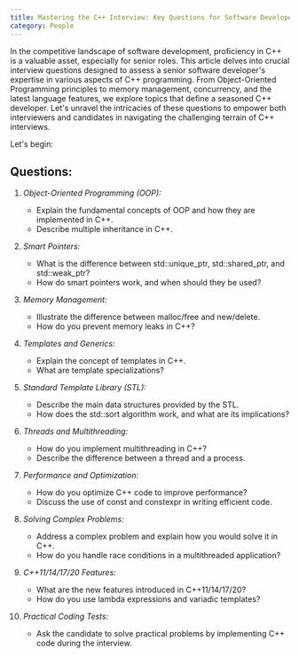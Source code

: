 ```yaml
---
title: Mastering the C++ Interview: Key Questions for Software Developers
category: People
---
```


In the competitive landscape of software development, proficiency in C++ is a valuable asset, especially for senior roles. This article delves into crucial interview questions designed to assess a senior software developer's expertise in various aspects of C++ programming. From Object-Oriented Programming principles to memory management, concurrency, and the latest language features, we explore topics that define a seasoned C++ developer. Let's unravel the intricacies of these questions to empower both interviewers and candidates in navigating the challenging terrain of C++ interviews.

<!-- more -->
Let's begin:
## Questions:

1. *Object-Oriented Programming (OOP):*
   - Explain the fundamental concepts of OOP and how they are implemented in C++.
   - Describe multiple inheritance in C++.

2. *Smart Pointers:*
   - What is the difference between std::unique_ptr, std::shared_ptr, and std::weak_ptr?
   - How do smart pointers work, and when should they be used?

3. *Memory Management:*
   - Illustrate the difference between malloc/free and new/delete.
   - How do you prevent memory leaks in C++?

4. *Templates and Generics:*
   - Explain the concept of templates in C++.
   - What are template specializations?

5. *Standard Template Library (STL):*
   - Describe the main data structures provided by the STL.
   - How does the std::sort algorithm work, and what are its implications?

6. *Threads and Multithreading:*
   - How do you implement multithreading in C++?
   - Describe the difference between a thread and a process.

7. *Performance and Optimization:*
   - How do you optimize C++ code to improve performance?
   - Discuss the use of const and constexpr in writing efficient code.

8. *Solving Complex Problems:*
   - Address a complex problem and explain how you would solve it in C++.
   - How do you handle race conditions in a multithreaded application?

9. *C++11/14/17/20 Features:*
   - What are the new features introduced in C++11/14/17/20?
   - How do you use lambda expressions and variadic templates?

10. *Practical Coding Tests:*
    - Ask the candidate to solve practical problems by implementing C++ code during the interview.
